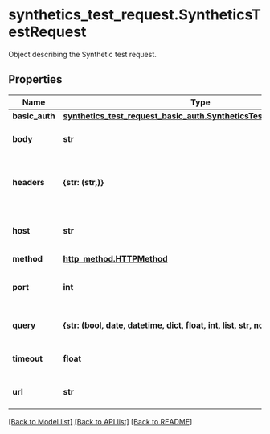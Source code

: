 # synthetics_test_request.SyntheticsTestRequest

Object describing the Synthetic test request.
## Properties
Name | Type | Description | Notes
------------ | ------------- | ------------- | -------------
**basic_auth** | [**synthetics_test_request_basic_auth.SyntheticsTestRequestBasicAuth**](SyntheticsTestRequestBasicAuth.md) |  | [optional] 
**body** | **str** | Body to include in the test. | [optional] 
**headers** | **{str: (str,)}** | Headers to include when performing the test. | [optional] 
**host** | **str** | Host name to perform the test with. | [optional] 
**method** | [**http_method.HTTPMethod**](HTTPMethod.md) |  | [optional] 
**port** | **int** | Port to use when performing the test. | [optional] 
**query** | **{str: (bool, date, datetime, dict, float, int, list, str, none_type)}** | Query to use for the test. | [optional] 
**timeout** | **float** | Timeout in millisecond for the test. | [optional] 
**url** | **str** | URL to perform the test with. | [optional] 

[[Back to Model list]](README.md#documentation-for-models) [[Back to API list]](README.md#documentation-for-api-endpoints) [[Back to README]](README.md)


